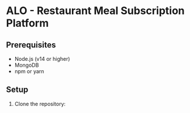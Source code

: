 # ALO - Restaurant Meal Subscription Platform

## Prerequisites

- Node.js (v14 or higher)
- MongoDB
- npm or yarn

## Setup

1. Clone the repository: 
